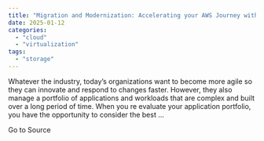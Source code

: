 ```yaml
---
title: "Migration and Modernization: Accelerating your AWS Journey with Anchor"
date: 2025-01-12
categories: 
  - "cloud"
  - "virtualization"
tags: 
  - "storage"
---
```


Whatever the industry, today’s organizations want to become more agile so they can innovate and respond to changes faster. However, they also manage a portfolio of applications and workloads that are complex and built over a long period of time. When you re evaluate your application portfolio, you have the opportunity to consider the best ...

Go to Source
